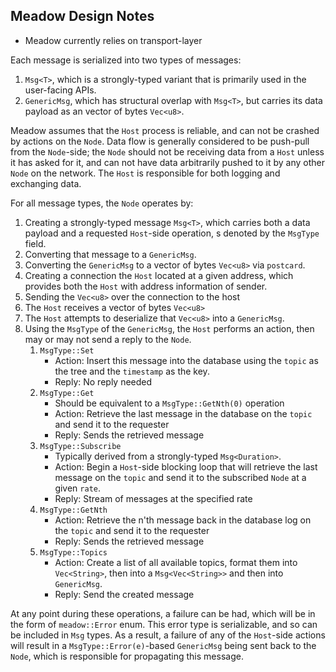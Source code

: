 ## Meadow Design Notes

- Meadow currently relies on transport-layer   


Each message is serialized into two types of messages:
1. `Msg<T>`, which is a strongly-typed variant that is primarily used in the user-facing APIs. 
2. `GenericMsg`, which has structural overlap with `Msg<T>`, but carries its data payload as an vector of bytes `Vec<u8>`.

Meadow assumes that the `Host` process is reliable, and can not be crashed by actions on the `Node`. Data flow is generally considered to be push-pull from the `Node`-side; the `Node` should not be receiving data from a `Host` unless it has asked for it, and can not have data arbitrarily pushed to it by any other `Node` on the network. The `Host` is responsible for both logging and exchanging data. 

For all message types, the `Node` operates by: 

1. Creating a strongly-typed message `Msg<T>`, which carries both a data payload and a requested `Host`-side operation, s denoted by the `MsgType` field. 
2. Converting that message to a `GenericMsg`.
3. Converting the `GenericMsg` to a vector of bytes `Vec<u8>` via `postcard`.
4. Creating a connection the `Host` located at a given address, which provides both the `Host` with address information of sender. 
5. Sending the `Vec<u8>` over the connection to the host
6. The `Host` receives a vector of bytes `Vec<u8>`
7. The `Host` attempts to deserialize that `Vec<u8>` into a `GenericMsg`.
8. Using the `MsgType` of the `GenericMsg`, the `Host` performs an action, then may or may not send a reply to the `Node`. 
    1. `MsgType::Set`
       - Action: Insert this message into the database using the `topic` as the tree and the `timestamp` as the key.
       - Reply: No reply needed    
    2. `MsgType::Get`
       - Should be equivalent to a `MsgType::GetNth(0)` operation   
       - Action: Retrieve the last message in the database on the `topic` and send it to the requester
       - Reply: Sends the retrieved message
    3. `MsgType::Subscribe`
       - Typically derived from a strongly-typed `Msg<Duration>`.
       - Action: Begin a `Host`-side blocking loop that will retrieve the last message on the `topic` and send it to the subscribed `Node` at a given `rate`. 
       - Reply: Stream of messages at the specified rate 
    4. `MsgType::GetNth`
       - Action: Retrieve the n'th message back in the database log on the `topic` and send it to the requester
       - Reply: Sends the retrieved message
    5. `MsgType::Topics`
       - Action: Create a list of all available topics, format them into `Vec<String>`, then into a `Msg<Vec<String>>` and then into `GenericMsg`.  
       - Reply: Send the created message
  
At any point during these operations, a failure can be had, which will be in the form of `meadow::Error` enum. This error type is serializable, and so can be included in `Msg` types. As a result, a failure of any of the `Host`-side actions will result in a `MsgType::Error(e)`-based `GenericMsg` being sent back to the `Node`, which is responsible for propagating this message.  
